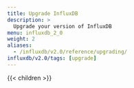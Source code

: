 ```yaml
---
title: Upgrade InfluxDB
description: >
  Upgrade your version of InfluxDB
menu: influxdb_2_0
weight: 2
aliases:
  - /influxdb/v2.0/reference/upgrading/
influxdb/v2.0/tags: [upgrade]
---
```


{{< children >}}
